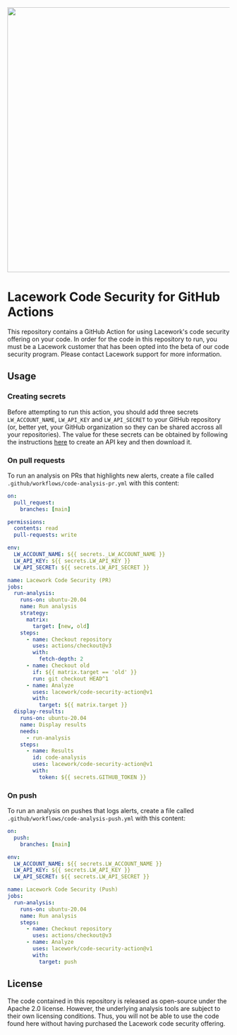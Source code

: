 <img src="https://techally-content.s3-us-west-1.amazonaws.com/public-content/lacework_logo_full.png" width="600">

# Lacework Code Security for GitHub Actions

This repository contains a GitHub Action for using Lacework's code security offering on your code. In order for the code in this repository to run, you must be a Lacework customer that has been opted into the beta of our code security program. Please contact Lacework support for more information.

## Usage

### Creating secrets

Before attempting to run this action, you should add three secrets `LW_ACCOUNT_NAME`, `LW_API_KEY` and `LW_API_SECRET` to your GitHub repository (or, better yet, your GitHub organization so they can be shared accross all your repositories). The value for these secrets can be obtained by following the instructions [here](https://docs.lacework.com/console/api-access-keys) to create an API key and then download it.

### On pull requests

To run an analysis on PRs that highlights new alerts, create a file called `.github/workflows/code-analysis-pr.yml` with this content:

```yaml
on:
  pull_request:
    branches: [main]

permissions:
  contents: read
  pull-requests: write

env:
  LW_ACCOUNT_NAME: ${{ secrets._LW_ACCOUNT_NAME }}
  LW_API_KEY: ${{ secrets.LW_API_KEY }}
  LW_API_SECRET: ${{ secrets.LW_API_SECRET }}

name: Lacework Code Security (PR)
jobs:
  run-analysis:
    runs-on: ubuntu-20.04
    name: Run analysis
    strategy:
      matrix:
        target: [new, old]
    steps:
      - name: Checkout repository
        uses: actions/checkout@v3
        with:
          fetch-depth: 2
      - name: Checkout old
        if: ${{ matrix.target == 'old' }}
        run: git checkout HEAD^1
      - name: Analyze
        uses: lacework/code-security-action@v1
        with:
          target: ${{ matrix.target }}
  display-results:
    runs-on: ubuntu-20.04
    name: Display results
    needs:
      - run-analysis
    steps:
      - name: Results
        id: code-analysis
        uses: lacework/code-security-action@v1
        with:
          token: ${{ secrets.GITHUB_TOKEN }}
```

### On push

To run an analysis on pushes that logs alerts, create a file called `.github/workflows/code-analysis-push.yml` with this content:

```yaml
on:
  push:
    branches: [main]

env:
  LW_ACCOUNT_NAME: ${{ secrets.LW_ACCOUNT_NAME }}
  LW_API_KEY: ${{ secrets.LW_API_KEY }}
  LW_API_SECRET: ${{ secrets.LW_API_SECRET }}

name: Lacework Code Security (Push)
jobs:
  run-analysis:
    runs-on: ubuntu-20.04
    name: Run analysis
    steps:
      - name: Checkout repository
        uses: actions/checkout@v3
      - name: Analyze
        uses: lacework/code-security-action@v1
        with:
          target: push
```

## License

The code contained in this repository is released as open-source under the Apache 2.0 license. However, the underlying analysis tools are subject to their own licensing conditions. Thus, you will not be able to use the code found here without having purchased the Lacework code security offering.
